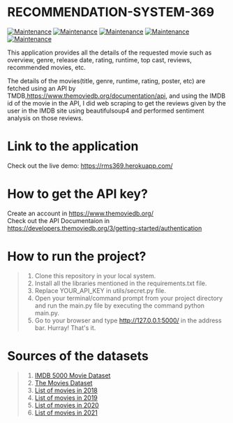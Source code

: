 
# RECOMMENDATION-SYSTEM-369

[![Maintenance](https://img.shields.io/badge/python-3.9-blue.svg)](https://www.python.org/downloads/release/python-390/) 
[![Maintenance](https://img.shields.io/badge/framework-flask-red.svg)](https://flask.palletsprojects.com/en/2.0.x/) 
[![Maintenance](https://img.shields.io/badge/Frontend-HTML/CSS/JS-green.svg)](https://img.shields.io/badge/Frontend-HTML/CSS/JS-green.svg) 
[![Maintenance](https://img.shields.io/badge/API-TMDB-orange.svg)](https://developers.themoviedb.org/3) 
[![Maintenance](https://img.shields.io/badge/python-JUPETER/NOTEBOOK-yellow.svg)](https://img.shields.io/badge/python-JUPETER/NOTEBOOK-yellow.svg) 


This application provides all the details of the requested movie such as overview, genre, release date, rating, runtime, top cast, reviews, recommended movies, etc.

The details of the movies(title, genre, runtime, rating, poster, etc) are fetched using an API by TMDB,https://www.themoviedb.org/documentation/api, and using the IMDB id of the movie in the API, I did web scraping to get the reviews given by the user in the IMDB site using beautifulsoup4 and performed sentiment analysis on those reviews.

# Link to the application
Check out the live demo: https://rms369.herokuapp.com/

# How to get the API key?
Create an account in https://www.themoviedb.org/       
Check out the API Documentaion in https://developers.themoviedb.org/3/getting-started/authentication

# How to run the project?
> 1.  Clone this repository in your local system.
> 2. Install all the libraries mentioned in the requirements.txt file.
> 3. Replace YOUR_API_KEY in utils/secret.py file.
> 4. Open your terminal/command prompt from your project directory and run the main.py file by executing the command python main.py.
> 5. Go to your browser and type http://127.0.0.1:5000/ in the address bar.
Hurray! That's it.

# Sources of the datasets
> 1. [IMDB 5000 Movie Dataset](https://www.kaggle.com/carolzhangdc/imdb-5000-movie-dataset)
> 2. [The Movies Dataset](https://www.kaggle.com/rounakbanik/the-movies-dataset)
> 3. [List of movies in 2018](https://en.wikipedia.org/wiki/List_of_American_films_of_2018)
> 4. [List of movies in 2019](https://en.wikipedia.org/wiki/List_of_American_films_of_2019)
> 5. [List of movies in 2020](https://en.wikipedia.org/wiki/List_of_American_films_of_2020)
> 6. [List of movies in 2021](https://en.wikipedia.org/wiki/List_of_American_films_of_2021)
